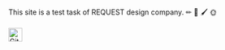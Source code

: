 This site is a test task of REQUEST design company. ✏ 🎨 🖌 🌞
<br>
<br>
<img alt="GitHub commit activity" src="https://img.shields.io/github/commit-activity/y/tamga05/Test_task_REQUEST?style=flat-square" height="27">
